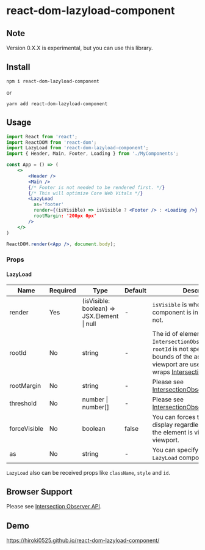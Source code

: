 # react-dom-lazyload-component

## Note

Version 0.X.X is experimental, but you can use this library.

## Install

```
npm i react-dom-lazyload-component
```

or

```
yarn add react-dom-lazyload-component
```

## Usage

```jsx
import React from 'react';
import ReactDOM from 'react-dom';
import LazyLoad from 'react-dom-lazyload-component';
import { Header, Main, Footer, Loading } from './MyComponents';

const App = () => (
    <>
        <Header />
        <Main />
        {/* Footer is not needed to be rendered first. */}
        {/* This will optimize Core Web Vitals */}
        <LazyLoad
          as='footer'
          render={(isVisible) => isVisible ? <Footer /> : <Loading />}
          rootMargin: '200px 0px'
        />
    </>
)

ReactDOM.render(<App />, document.body);
```

### Props

#### LazyLoad

| Name           | Required | Type                                            | Default | Description                                                                                                                                                                                                                                                                          |
|----------------|----------|-------------------------------------------------|---------|--------------------------------------------------------------------------------------------------------------------------------------------------------------------------------------------------------------------------------------------------------------------------------------|
| render         | Yes      | (isVisible: boolean) => JSX.Element &#124; null | -       | `isVisible` is whether the component is in the viewport or not.                                                                                                                                                                                                                      |
| rootId | No       | string                                          | -       | The id of element which is `IntersectionObserver`'s target. If `rootId` is not specified, then the bounds of the actual document viewport are used. This prop wraps [IntersectionObserver.root](https://developer.mozilla.org/en-US/docs/Web/API/IntersectionObserver/root). |
| rootMargin     | No       | string                                          | -       | Please see [IntersectionObserver.rootMargin](https://developer.mozilla.org/en-US/docs/Web/API/IntersectionObserver/rootMargin).                                                                                                                                                      |
| threshold      | No       | number &#124; number[]                          | -       | Please see [IntersectionObserver.thresholds](https://developer.mozilla.org/en-US/docs/Web/API/IntersectionObserver/thresholds).                                                                                                                                                      |
| forceVisible   | No       | boolean                                         | false   | You can forces the component to display regardless of whether the element is visible in the viewport.                                                                                                                                                                                |
| as             | No       | string                                          | -       | You can specify tag name to `LazyLoad` component.                                                                                                                                                                                                                                    |

`LazyLoad` also can be received props like `className`, `style` and `id`.

## Browser Support

Please see [Intersection Observer API](https://developer.mozilla.org/en-US/docs/Web/API/Intersection_Observer_API#browser_compatibility).

## Demo
https://hiroki0525.github.io/react-dom-lazyload-component/